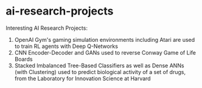 # ai-research-projects
Interesting AI Research Projects:
1) OpenAI Gym's gaming simulation environments including Atari are used to train RL agents with Deep Q-Networks
2) CNN Encoder-Decoder and GANs used to reverse Conway Game of Life Boards
3) Stacked Imbalanced Tree-Based Classifiers as well as Dense ANNs (with Clustering) used to predict biological activity of a set of drugs, from the Laboratory for Innovation Science at Harvard
